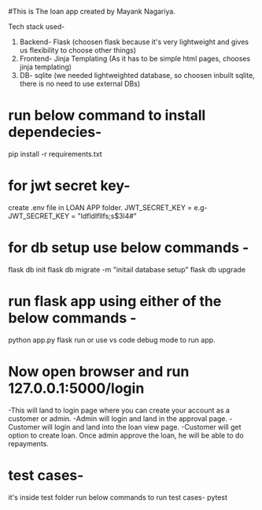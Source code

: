 #This is The loan app created by Mayank Nagariya.

Tech stack used-
1. Backend- Flask (choosen flask because it's very lightweight and gives us flexibility to choose other things)
2. Frontend- Jinja Templating (As it has to be simple html pages, chooses jinja templating)
3. DB- sqlite (we needed lightweighted database, so choosen inbuilt sqlite, there is no need to use external DBs)


# run below command to install dependecies-

pip install -r requirements.txt 

# for jwt secret key-
create .env file in LOAN APP folder. 
JWT_SECRET_KEY = <keep any secret string key>
e.g- JWT_SECRET_KEY = "ldfldlfllfs;s$3l4#"

# for db setup use below commands -

flask db init 
flask db migrate -m "initail database setup"
flask db upgrade 

# run flask app using either of the below commands -
python app.py
flask run 
or use vs code debug mode to run app. 

# Now open browser and run 127.0.0.1:5000/login 
-This will land to login page where you can create your account as a customer or admin.
-Admin will login and land in the approval page. 
-Customer will login and land into the loan view page.
-Customer will get option to create loan. Once admin approve the loan, he will be able to do repayments. 

# test cases-
it's inside test folder run below commands to run test cases-
pytest 

